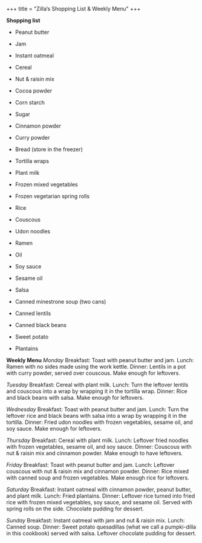+++
title = "Zilla’s Shopping List & Weekly Menu"
+++

**Shopping list**
- Peanut butter

- Jam

- Instant oatmeal

- Cereal

- Nut & raisin mix

- Cocoa powder

- Corn starch

- Sugar

- Cinnamon powder

- Curry powder

- Bread (store in the freezer)

- Tortilla wraps

- Plant milk

- Frozen mixed vegetables

- Frozen vegetarian spring rolls

- Rice

- Couscous

- Udon noodles

- Ramen

- Oil

- Soy sauce

- Sesame oil

- Salsa

- Canned minestrone soup (two cans)



- Canned lentils

- Canned black beans

- Sweet potato

- Plantains

**Weekly Menu**
_Monday_
Breakfast: Toast with peanut butter and jam.
Lunch: Ramen with no sides made using the work kettle.
Dinner: Lentils in a pot with curry powder, served over couscous. Make
enough for leftovers.

_Tuesday_
Breakfast: Cereal with plant milk.
Lunch: Turn the leftover lentils and couscous into a wrap by wrapping it in
the tortilla wrap.
Dinner: Rice and black beans with salsa. Make enough for leftovers.

_Wednesday_
Breakfast: Toast with peanut butter and jam.
Lunch: Turn the leftover rice and black beans with salsa into a wrap by
wrapping it in the tortilla.
Dinner: Fried udon noodles with frozen vegetables, sesame oil, and soy sauce.
Make enough for leftovers.

_Thursday_
Breakfast: Cereal with plant milk.
Lunch: Leftover fried noodles with frozen
vegetables, sesame oil, and soy sauce.
Dinner: Couscous with nut & raisin mix and
cinnamon powder. Make enough to have
leftovers.



_Friday_
Breakfast: Toast with peanut butter and jam.
Lunch: Leftover couscous with nut & raisin mix and cinnamon powder.
Dinner: Rice mixed with canned soup and frozen vegetables. Make enough
rice for leftovers.

_Saturday_
Breakfast: Instant oatmeal with cinnamon powder, peanut butter, and plant
milk.
Lunch: Fried plantains.
Dinner: Leftover rice turned into fried rice with frozen mixed vegetables,
soy sauce, and sesame oil. Served with spring rolls on the side. Chocolate
pudding for dessert.

_Sunday_
Breakfast: Instant oatmeal with jam and nut & raisin mix.
Lunch: Canned soup.
Dinner: Sweet potato quesadillas (what we call a pumpki-dilla in this
cookbook) served with salsa. Leftover chocolate pudding for dessert.